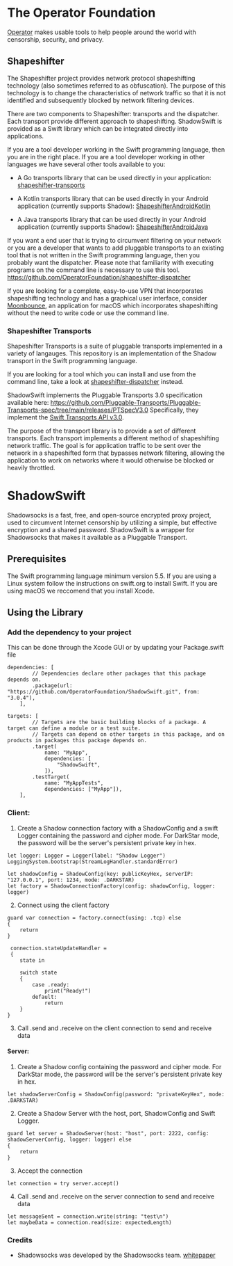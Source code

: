 # The Operator Foundation

[Operator](https://operatorfoundation.org) makes usable tools to help people around the world with censorship, security, and privacy.

## Shapeshifter

The Shapeshifter project provides network protocol shapeshifting technology
(also sometimes referred to as obfuscation). The purpose of this technology is
to change the characteristics of network traffic so that it is not identified
and subsequently blocked by network filtering devices.

There are two components to Shapeshifter: transports and the dispatcher. Each
transport provide different approach to shapeshifting. ShadowSwift is provided as a 
Swift library which can be integrated directly into applications.

If you are a tool developer working in the Swift programming language, then you
are in the right place. If you are a tool developer working in other languages we have 
several other tools available to you:

- A Go transports library that can be used directly in your application:
[shapeshifter-transports](https://github.com/OperatorFoundation/shapeshifter-transports)

- A Kotlin transports library that can be used directly in your Android application (currently supports Shadow):
[ShapeshifterAndroidKotlin](https://github.com/OperatorFoundation/ShapeshifterAndroidKotlin)

- A Java transports library that can be used directly in your Android application (currently supports Shadow):
[ShapeshifterAndroidJava](https://github.com/OperatorFoundation/ShapeshifterAndroidJava)

If you want a end user that is trying to circumvent filtering on your network or
you are a developer that wants to add pluggable transports to an existing tool
that is not written in the Swift programming language, then you probably want the
dispatcher. Please note that familiarity with executing programs on the command
line is necessary to use this tool.
<https://github.com/OperatorFoundation/shapeshifter-dispatcher>

If you are looking for a complete, easy-to-use VPN that incorporates
shapeshifting technology and has a graphical user interface, consider
[Moonbounce](https://github.com/OperatorFoundation/Moonbounce), an application for macOS which incorporates shapeshifting without
the need to write code or use the command line.

### Shapeshifter Transports

Shapeshifter Transports is a suite of pluggable transports implemented in a variety of langauges. This repository 
is an implementation of the Shadow transport in the Swift programming language. 

If you are looking for a tool which you can install and
use from the command line, take a look at [shapeshifter-dispatcher](https://github.com/OperatorFoundation/shapeshifter-dispatcher.git) instead.

ShadowSwift implements the Pluggable Transports 3.0 specification available here:
<https://github.com/Pluggable-Transports/Pluggable-Transports-spec/tree/main/releases/PTSpecV3.0> Specifically,
they implement the [Swift Transports API v3.0](https://github.com/Pluggable-Transports/Pluggable-Transports-spec/blob/main/releases/PTSpecV3.0/Pluggable%20Transport%20Specification%20v3.0%20-%20Swift%20Transport%20API%20v3.0.md).

The purpose of the transport library is to provide a set of different
transports. Each transport implements a different method of shapeshifting
network traffic. The goal is for application traffic to be sent over the network
in a shapeshifted form that bypasses network filtering, allowing
the application to work on networks where it would otherwise be blocked or
heavily throttled.

# ShadowSwift

Shadowsocks is a fast, free, and open-source encrypted proxy project, used to circumvent Internet censorship by utilizing a simple, but effective encryption and a shared password. ShadowSwift is a wrapper for Shadowsocks that makes it available as a Pluggable Transport. 

## Prerequisites

The Swift programming language minimum version 5.5. If you are using a Linux system follow the instructions on swift.org to install Swift. If you are using macOS we reccomend that you install Xcode.

## Using the Library

### Add the dependency to your project

This can be done through the Xcode GUI or by updating your Package.swift file
```
dependencies: [
        // Dependencies declare other packages that this package depends on.
        .package(url: "https://github.com/OperatorFoundation/ShadowSwift.git", from: "3.0.4"),
    ],
```

```
targets: [
        // Targets are the basic building blocks of a package. A target can define a module or a test suite.
        // Targets can depend on other targets in this package, and on products in packages this package depends on.
        .target(
            name: "MyApp",
            dependencies: [
                "ShadowSwift",
            ]),
        .testTarget(
            name: "MyAppTests",
            dependencies: ["MyApp"]),
    ],
```

### Client:
1. Create a Shadow connection factory with a ShadowConfig and a swift Logger containing the password and cipher mode.  For DarkStar mode, the password will be the server's persistent private key in hex.
```
let logger: Logger = Logger(label: "Shadow Logger")
LoggingSystem.bootstrap(StreamLogHandler.standardError)

let shadowConfig = ShadowConfig(key: publicKeyHex, serverIP: "127.0.0.1", port: 1234, mode: .DARKSTAR)
let factory = ShadowConnectionFactory(config: shadowConfig, logger: logger)
```

2. Connect using the client factory
```
guard var connection = factory.connect(using: .tcp) else 
{
    return
}

 connection.stateUpdateHandler = 
 {
    state in

    switch state
    {
        case .ready:
            print("Ready!")
        default:
            return
    }
}
```

3. Call .send and .receive on the client connection to send and receive data

#### Server:
1. Create a Shadow config containing the password and cipher mode. For DarkStar mode, the password will be the server's persistent private key in hex.
```
let shadowServerConfig = ShadowConfig(password: "privateKeyHex", mode: .DARKSTAR)
```
2. Create a Shadow Server with the host, port, ShadowConfig and Swift Logger. 
```
guard let server = ShadowServer(host: "host", port: 2222, config: shadowServerConfig, logger: logger) else                
{
    return
}
```

3. Accept the connection
```
let connection = try server.accept()
```

4. Call .send and .receive on the server connection to send and receive data
```
let messageSent = connection.write(string: "test\n")
let maybeData = connection.read(size: expectedLength)
```

### Credits
* Shadowsocks was developed by the Shadowsocks team. [whitepaper](https://shadowsocks.org/assets/whitepaper.pdf)
